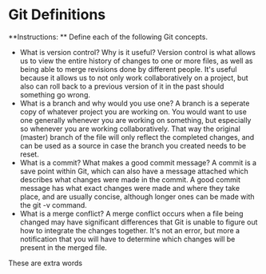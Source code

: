# Git Definitions

**Instructions: ** Define each of the following Git concepts.

* What is version control?  Why is it useful?
Version control is what allows us to view the entire history of changes to one or more files, as well as being able to merge revisions done by different people. It's useful because it allows us to not only work collaboratively on a project, but also can roll back to a previous version of it in the past should something go wrong.
* What is a branch and why would you use one?
A branch is a seperate copy of whatever project you are working on. You would want to use one generally whenever you are working on something, but especially so whenever you are working collaboratively. That way the original (master) branch of the file will only reflect the completed changes, and can be used as a source in case the branch you created needs to be reset.
* What is a commit? What makes a good commit message?
A commit is a save point within Git, which can also have a message attached which describes what changes were made in the commit. A good commit message has what exact changes were made and where they take place, and are usually concise, although longer ones can be made with the git -v command.
* What is a merge conflict?
A merge conflict occurs when a file being changed may have significant differences that Git is unable to figure out how to integrate the changes together. It's not an error, but more a notification that you will have to determine which changes will be present in the merged file.

These are extra words
